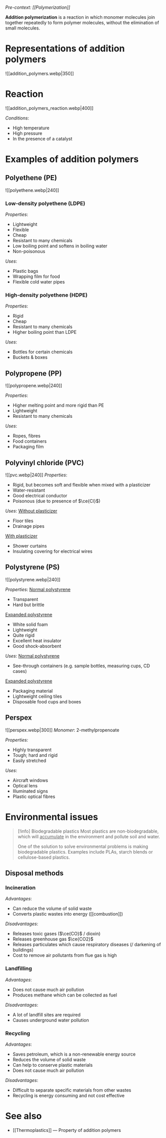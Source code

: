 *Pre-context: [[Polymerization]]*

**Addition polymerization** is a reaction in which <span class="hi-blue">monomer molecules</span> join together repeatedly to form polymer molecules, <span class="hi-green">without the elimination of small molecules</span>.

# Representations of addition polymers
![[addition_polymers.webp|350]]

# Reaction
![[addition_polymers_reaction.webp|400]]

*Conditions*:
- High temperature
- High pressure
- In the presence of a catalyst

# Examples of addition polymers

## Polyethene (PE)
![[polyethene.webp|240]]
### Low-density polyethene (LDPE)
*Properties*:
- Lightweight
- Flexible
- Cheap
- Resistant to many chemicals
- Low boiling point and softens in boiling water
- Non-poisonous

*Uses*:
- Plastic bags
- Wrapping film for food
- Flexible cold water pipes

### High-density polyethene (HDPE)
*Properties*:
- Rigid
- Cheap
- Resistant to many chemicals
- Higher boiling point than LDPE

*Uses*:
- Bottles for certain chemicals
- Buckets & boxes

## Polypropene (PP)
![[polypropene.webp|240]]

*Properties*:
- Higher melting point and more rigid than PE
- Lightweight
- Resistant to many chemicals

*Uses*:
- Ropes, fibres
- Food containers
- Packaging film

## Polyvinyl chloride (PVC)
![[pvc.webp|240]]
*Properties*:
- Rigid, but becomes soft and flexible when mixed with a plasticizer
- Water-resistant
- Good electrical conductor
- Poisonous (due to presence of $\ce{Cl}$)

*Uses*:
<u>Without plasticizer</u>
- Floor tiles
- Drainage pipes

<u>With plasticizer</u>
- Shower curtains
- Insulating covering for electrical wires

## Polystyrene (PS)
![[polystyrene.webp|240]]

*Properties*:
<u>Normal polystyrene</u>
- Transparent
- Hard but brittle

<u>Expanded polystyrene</u>
- White solid foam
- Lightweight
- Quite rigid
- Excellent heat insulator
- Good shock-absorbent

*Uses*:
<u>Normal polystyrene</u>
- See-through containers
  (e.g. sample bottles, measuring cups, CD cases)

<u>Expanded polystyrene</u>
- Packaging material
- Lightweight ceiling tiles
- Disposable food cups and boxes

## Perspex
![[perspex.webp|300]]
*Monomer*: 2-methylpropenoate

*Properties:*
- Highly transparent
- Tough; hard and rigid
- Easily stretched

*Uses*:
- Aircraft windows
- Optical lens
- Illuminated signs
- Plastic optical fibres

# Environmental issues
> [!info] Biodegradable plastics
> Most plastics are <span class="hi-green">non-biodegradable</span>, which will <u>accumulate</u> in the environment and pollute soil and water.
> 
> One of the solution to solve environmental problems is making <span class="hi-blue">biodegradable plastics</span>. Examples include PLAs, starch blends or cellulose-based plastics.

## Disposal methods
### Incineration
*Advantages*:
- Can reduce the volume of solid waste
- Converts plastic wastes into energy ([[combustion]])

*Disadvantages*:
- Releases toxic gases ($\ce{CO}$ / dioxin)
- Releases greenhouse gas $\ce{CO2}$
- Releases particulates which cause respiratory diseases (/ darkening of buildings)
- Cost to remove air pollutants from flue gas is high

### Landfilling
*Advantages*:
- Does not cause much air pollution
- Produces methane which can be collected as fuel

*Disadvantages*:
- A lot of landfill sites are required
- Causes underground water pollution

### Recycling
*Advantages*:
- Saves petroleum, which is a non-renewable energy source
- Reduces the volume of solid waste
- Can help to conserve plastic materials
- Does not cause much air pollution

*Disadvantages*:
- Difficult to separate specific materials from other wastes
- Recycling is energy consuming and not cost effective

# See also
- [[Thermoplastics]] — Property of addition polymers
